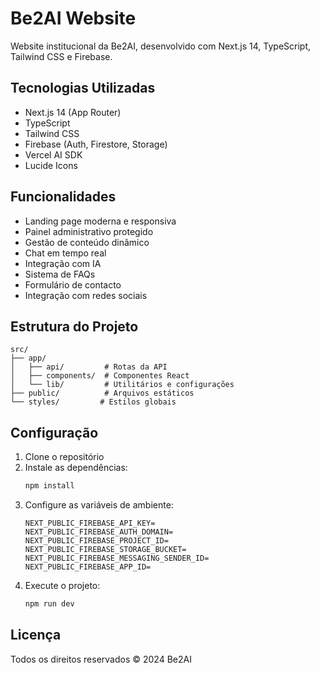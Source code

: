 # Be2AI Website

Website institucional da Be2AI, desenvolvido com Next.js 14, TypeScript, Tailwind CSS e Firebase.

## Tecnologias Utilizadas

- Next.js 14 (App Router)
- TypeScript
- Tailwind CSS
- Firebase (Auth, Firestore, Storage)
- Vercel AI SDK
- Lucide Icons

## Funcionalidades

- Landing page moderna e responsiva
- Painel administrativo protegido
- Gestão de conteúdo dinâmico
- Chat em tempo real
- Integração com IA
- Sistema de FAQs
- Formulário de contacto
- Integração com redes sociais

## Estrutura do Projeto

```
src/
├── app/
│   ├── api/         # Rotas da API
│   ├── components/  # Componentes React
│   └── lib/         # Utilitários e configurações
├── public/          # Arquivos estáticos
└── styles/         # Estilos globais
```

## Configuração

1. Clone o repositório
2. Instale as dependências:
   ```bash
   npm install
   ```
3. Configure as variáveis de ambiente:
   ```
   NEXT_PUBLIC_FIREBASE_API_KEY=
   NEXT_PUBLIC_FIREBASE_AUTH_DOMAIN=
   NEXT_PUBLIC_FIREBASE_PROJECT_ID=
   NEXT_PUBLIC_FIREBASE_STORAGE_BUCKET=
   NEXT_PUBLIC_FIREBASE_MESSAGING_SENDER_ID=
   NEXT_PUBLIC_FIREBASE_APP_ID=
   ```
4. Execute o projeto:
   ```bash
   npm run dev
   ```

## Licença

Todos os direitos reservados © 2024 Be2AI